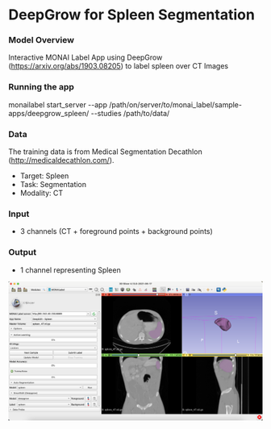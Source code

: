 # DeepGrow for Spleen Segmentation

### Model Overview

Interactive MONAI Label App using DeepGrow (https://arxiv.org/abs/1903.08205) to label spleen over CT Images

### Running the app

monailabel start_server --app /path/on/server/to/monai_label/sample-apps/deepgrow_spleen/ --studies /path/to/data/

### Data

The training data is from Medical Segmentation Decathlon (http://medicaldecathlon.com/).

- Target: Spleen
- Task: Segmentation 
- Modality: CT

### Input

- 3 channels (CT + foreground points + background points)

### Output

- 1 channel representing Spleen

![DeepGrow for spleen](../../docs/images/sample-apps/deepedit_spleen.png)
